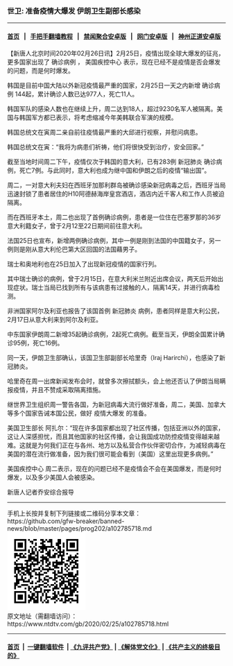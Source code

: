 ### 世卫: 准备疫情大爆发 伊朗卫生副部长感染
------------------------

#### [首页](https://github.com/gfw-breaker/banned-news/blob/master/README.md) &nbsp;&nbsp;|&nbsp;&nbsp; [手把手翻墙教程](https://github.com/gfw-breaker/guides/wiki) &nbsp;&nbsp;|&nbsp;&nbsp; [禁闻聚合安卓版](https://github.com/gfw-breaker/bn-android) &nbsp;&nbsp;|&nbsp;&nbsp; [网门安卓版](https://github.com/oGate2/oGate) &nbsp;&nbsp;|&nbsp;&nbsp; [神州正道安卓版](https://github.com/SzzdOgate/update) 



<div><div class="post_content" itemprop="articleBody">
 <p>
  【新唐人北京时间2020年02月26日讯】2月25日，疫情出现全球大爆发的征兆，更多国家出现了
  <ok href="https://www.ntdtv.com/gb/确诊病例.htm">
   确诊病例
  </ok>
  ，
  <ok href="https://www.ntdtv.com/gb/美国疾控中心.htm">
   美国疾控中心
  </ok>
  表示，现在已经不是疫情是否会爆发的问题，而是何时爆发。
 </p>
 <p>
  韩国是目前中国大陆以外新冠疫情最严重的国家，2月25日一天之内新增
  <ok href="https://www.ntdtv.com/gb/确诊病例.htm">
   确诊病例
  </ok>
  144起，累计确诊人数已达977人，死亡11人。
 </p>
 <p>
  韩国军队的感染人数也在继续上升，周二达到18人，超过9230名军人被隔离。美国与韩国军方都已表示，将考虑缩减今年美韩联合军演的规模。
 </p>
 <p>
  韩国总统文在寅周二亲自前往疫情最严重的大邱进行视察，并慰问病患。
 </p>
 <p>
  韩国总统文在寅：“我将为病患们祈祷，他们将很快受到治疗，安全回家。”
 </p>
 <p>
  截至当地时间周二下午，疫情仅次于韩国的意大利，已有283例
  <ok href="https://www.ntdtv.com/gb/新冠肺炎.htm">
   新冠肺炎
  </ok>
  确诊病例，死亡7例。与此同时，意大利也成为继中国和伊朗之后的疫情“输出国”。
 </p>
 <p>
  周二，一对意大利夫妇在西班牙加那利群岛被确诊感染新冠病毒之后，西班牙当局迅速封锁了患者居住的H10阿德赫海岸皇宫酒店，酒店内近千客人和工作人员被迫隔离。
 </p>
 <p>
  而在西班牙本土，周二也出现了首例确诊病例，患者是一位住在巴塞罗那的36岁意大利籍女子，曾于2月12至22日期间前往意大利。
 </p>
 <p>
  法国25日也宣布，新增两例确诊病例，其中一例是刚到法国的中国籍女子，另一例则是刚从意大利伦巴第大区回国的法国藉男子。
 </p>
 <p>
  瑞士和奥地利也在25日加入了出现新冠疫情的国家行列。
 </p>
 <p>
  其中瑞士确诊的病例，曾于2月15日，在意大利米兰附近出席会议，两天后开始出现症状。瑞士当局已找到所有与该病患有过接触的人，隔离14天，并进行病毒检测。
 </p>
 <p>
  非洲国家阿尔及利亚也报告了该国首例
  <ok href="https://www.ntdtv.com/gb/新冠肺炎.htm">
   新冠肺炎
  </ok>
  病例，患者同样是意大利公民，2月17日从意大利来到阿尔及利亚。
 </p>
 <p>
  中东国家伊朗周二新增35起确诊病例，2起死亡病例。截至当天，伊朗全国累计确诊95例，死亡16例。
 </p>
 <p>
  同一天，伊朗卫生部确认，该国卫生部副部长哈里奇（Iraj Harirchi），也感染了新冠肺炎。
 </p>
 <p>
  哈里奇在周一出席新闻发布会时，就曾多次擦拭额头，会上他还否认了伊朗当局瞒报疫情，并且不赞成采取隔离措施。
 </p>
 <p>
  继世界卫生组织周一警告各国，为新冠病毒大流行做好准备，周二，美国、加拿大等多个国家告诫本国公民，做好
  <ok href="https://www.ntdtv.com/gb/疫情大爆发.htm">
   疫情大爆发
  </ok>
  的准备。
 </p>
 <p>
  美国卫生部长 阿扎尔：“现在许多国家都出现了社区传播，包括亚洲以外的国家，这让人深感担忧，而且其他国家的社区传播，会让我国成功防控疫情变得越来越难。这就是为何我们正在与各州、地方以及私营合作伙伴密切合作，为减轻病毒在美国的潜在流行做准备，因为我们很可能会看到（美国）这里出现更多病例。”
 </p>
 <p>
  <ok href="https://www.ntdtv.com/gb/美国疾控中心.htm">
   美国疾控中心
  </ok>
  周二表示，现在的问题已经不是疫情会不会在美国爆发，而是何时爆发，以及多少美国人会被感染。
 </p>
 <p>
  新唐人记者乔安综合报导
 </p>
 <div class="single_ad">
 </div>
</div>
</div>
<hr/>
手机上长按并复制下列链接或二维码分享本文章：<br/>
https://github.com/gfw-breaker/banned-news/blob/master/pages/prog202/a102785718.md <br/>
<a href='https://github.com/gfw-breaker/banned-news/blob/master/pages/prog202/a102785718.md'><img src='https://github.com/gfw-breaker/banned-news/blob/master/pages/prog202/a102785718.md.png'/></a> <br/>
原文地址（需翻墙访问）：https://www.ntdtv.com/gb/2020/02/25/a102785718.html


------------------------
#### [首页](https://github.com/gfw-breaker/banned-news/blob/master/README.md) &nbsp;|&nbsp; [一键翻墙软件](https://github.com/gfw-breaker/nogfw/blob/master/README.md) &nbsp;| [《九评共产党》](https://github.com/gfw-breaker/9ping.md/blob/master/README.md#九评之一评共产党是什么) | [《解体党文化》](https://github.com/gfw-breaker/jtdwh.md/blob/master/README.md) | [《共产主义的终极目的》](https://github.com/gfw-breaker/gczydzjmd.md/blob/master/README.md)


<img src='http://gfw-breaker.win/banned-news/pages/prog202/a102785718.md' width='0px' height='0px'/>